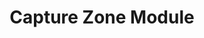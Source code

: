 ---
layout: default
title: Capture Zone Module
nav_order: 2
parent: Other Modules
# grand_parent: Modules
---